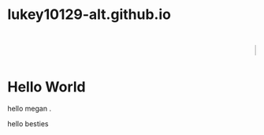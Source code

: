 # lukey10129-alt.github.io
<html>
<body>
  <h1>
    <marquee>Hellooooooooo</marquee>
  </h1>
<h1>Hello World</h1>
<p>hello megan  .</p>
  <p> hello besties <p>
  </body>
</html>
